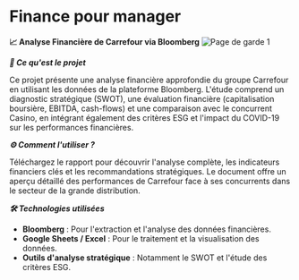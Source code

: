 # Finance pour manager

**📈 Analyse Financière de Carrefour via Bloomberg**
![Page de garde 1 ](https://github.com/user-attachments/assets/d68c080f-4fdb-407e-b6a0-7cfb0d7b50ee)

***📖 Ce qu'est le projet***

Ce projet présente une analyse financière approfondie du groupe Carrefour en utilisant les données de la plateforme Bloomberg. L'étude comprend un diagnostic stratégique (SWOT), une évaluation financière (capitalisation boursière, EBITDA, cash-flows) et une comparaison avec le concurrent Casino, en intégrant également des critères ESG et l'impact du COVID-19 sur les performances financières.

***⚙️ Comment l'utiliser ?***

Téléchargez le rapport pour découvrir l'analyse complète, les indicateurs financiers clés et les recommandations stratégiques. Le document offre un aperçu détaillé des performances de Carrefour face à ses concurrents dans le secteur de la grande distribution.

***🛠️ Technologies utilisées***

- **Bloomberg** : Pour l'extraction et l'analyse des données financières.
- **Google Sheets / Excel** : Pour le traitement et la visualisation des données.
- **Outils d'analyse stratégique** : Notamment le SWOT et l'étude des critères ESG.
